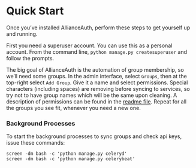 # Quick Start

Once you’ve installed AllianceAuth, perform these steps to get yourself up and running.

First you need a superuser account. You can use this as a personal account. From the command line, `python manage.py createsuperuser` and follow the prompts.

The big goal of AllianceAuth is the automation of group membership, so we’ll need some groups. In the admin interface, select `Groups`, then at the top-right select `Add Group`. Give it a name and select permissions. Special characters (including spaces) are removing before syncing to services, so try not to have group names which will be the same upon cleaning. A description of permissions can be found in the [readme file](https://github.com/R4stl1n/allianceauth/blob/master/README.md). Repeat for all the groups you see fit, whenever you need a new one.

### Background Processes

To start the background processes to sync groups and check api keys, issue these commands:

    screen -dm bash -c 'python manage.py celeryd'
    screen -dm bash -c 'python manage.py celerybeat'
